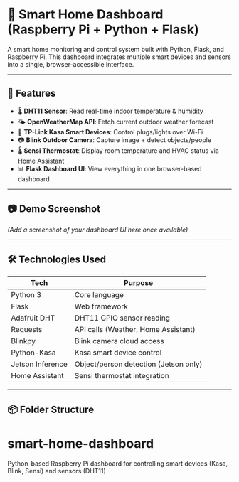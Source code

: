 # 🏡 Smart Home Dashboard (Raspberry Pi + Python + Flask)

A smart home monitoring and control system built with Python, Flask, and Raspberry Pi. This dashboard integrates multiple smart devices and sensors into a single, browser-accessible interface.

---

## 🚀 Features

- 🌡️ **DHT11 Sensor**: Read real-time indoor temperature & humidity
- 🌤️ **OpenWeatherMap API**: Fetch current outdoor weather forecast
- 🔌 **TP-Link Kasa Smart Devices**: Control plugs/lights over Wi-Fi
- 📷 **Blink Outdoor Camera**: Capture image + detect objects/people
- 🌡️ **Sensi Thermostat**: Display room temperature and HVAC status via Home Assistant
- 📊 **Flask Dashboard UI**: View everything in one browser-based dashboard

---

## 📷 Demo Screenshot

*(Add a screenshot of your dashboard UI here once available)*

---

## 🛠️ Technologies Used

| Tech              | Purpose                              |
|------------------|--------------------------------------|
| Python 3          | Core language                        |
| Flask             | Web framework                        |
| Adafruit DHT      | DHT11 GPIO sensor reading            |
| Requests          | API calls (Weather, Home Assistant)  |
| Blinkpy           | Blink camera cloud access            |
| Python-Kasa       | Kasa smart device control            |
| Jetson Inference  | Object/person detection (Jetson only)|
| Home Assistant    | Sensi thermostat integration         |

---

## 📦 Folder Structure


# smart-home-dashboard
Python-based Raspberry Pi dashboard for controlling smart devices (Kasa, Blink, Sensi) and sensors (DHT11)
